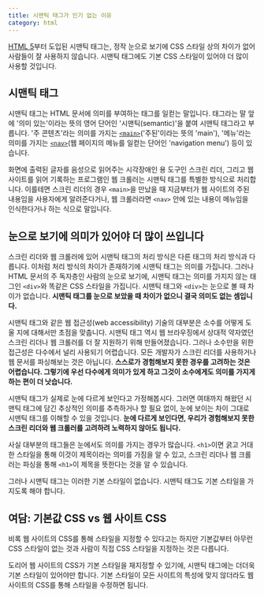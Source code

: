 ```yaml
---
title: 시맨틱 태그가 인기 없는 이유
category: html
---
```


[HTML 5][html5]부터 도입된 시맨틱 태그는, 정작 눈으로 보기에 CSS 스타일 상의 차이가 없어 사람들이 잘 사용하지 않습니다. 시맨틱 태그에도 기본 CSS 스타일이 있어야 더 많이 사용할 것입니다.

[html5]: https://developer.mozilla.org/docs/Web/Guide/HTML/HTML5

## 시맨틱 태그

시맨틱 태그는 HTML 문서에 의미를 부여하는 태그를 일컫는 말입니다. 태그라는 말 앞에 '의미 있는'이라는 뜻의 영어 단어인 '시맨틱(semantic)'을 붙여 시맨틱 태그라고 부릅니다. '주 콘텐츠'라는 의미를 가지는 [`<main>`][main-element]('주된'이라는 뜻의 'main'), '메뉴'라는 의미를 가지는 [`<nav>`][nav-element](웹 페이지의 메뉴를 일컫는 단어인 'navigation menu') 등이 있습니다.

화면에 출력된 글자를 음성으로 읽어주는 시각장애인 용 도구인 스크린 리더, 그리고 웹 사이트를 읽어 기록하는 프로그램인 웹 크롤러는 시맨틱 태그를 특별한 방식으로 처리합니다. 이를테면 스크린 리더의 경우 `<main>`을 만났을 때 지금부터가 웹 사이트의 주된 내용임을 사용자에게 알려준다거나, 웹 크롤러라면 `<nav>` 안에 있는 내용이 메뉴임을 인식한다거나 하는 식으로 말입니다.

[main-element]: https://developer.mozilla.org/docs/Web/HTML/Element/main

[nav-element]: https://developer.mozilla.org/docs/Web/HTML/Element/nav

## 눈으로 보기에 의미가 있어야 더 많이 쓰입니다

스크린 리더와 웹 크롤러에 있어 시맨틱 태그의 처리 방식은 다른 태그의 처리 방식과 다릅니다. 이처럼 처리 방식의 차이가 존재하기에 시맨틱 태그는 의미를 가집니다. 그러나 HTML 문서의 주 독자층인 사람의 눈으로 보기에, 시맨틱 태그는 의미를 가지지 않는 태그인 `<div>`와 똑같은 CSS 스타일을 가집니다. 시맨틱 태그와 `<div>`는 눈으로 볼 때 차이가 없습니다. **시맨틱 태그를 눈으로 보았을 때 차이가 없으니 결국 의미도 없는 셈입니다.**

시맨틱 태그와 같은 웹 접근성(web accessibility) 기술의 대부분은 소수를 어떻게 도울 지에 대해서만 초점을 맞춥니다. 시맨틱 태그 역시 웹 브라우징에서 상대적 약자였던 스크린 리더나 웹 크롤러를 더 잘 지원하기 위해 만들어졌습니다. 그러나 소수만을 위한 접근성은 다수에서 널리 사용되기 어렵습니다. 모든 개발자가 스크린 리더를 사용하거나 웹 문서를 파싱해보는 것은 아닙니다. **스스로가 경험해보지 못한 경우를 고려하는 것은 어렵습니다. 그렇기에 우선 다수에게 의미가 있게 하고 그것이 소수에게도 의미를 가지게 하는 편이 더 낫습니다.**

시맨틱 태그가 실제로 눈에 다르게 보인다고 가정해봅시다. 그러면 여태까지 해왔던 시맨틱 태그에 담긴 추상적인 의미를 추측하거나 할 필요 없이, 눈에 보이는 차이 그대로 시맨틱 태그를 이해할 수 있을 것입니다. **눈에 다르게 보인다면, 우리가 경험해보지 못한 스크린 리더와 웹 크롤러를 고려하려 노력하지 않아도 됩니다.**

사실 대부분의 태그들은 눈에서도 의미를 가지는 경우가 많습니다. `<h1>`이면 굵고 거대한 스타일을 통해 이것이 제목이라는 의미를 가짐을 알 수 있고, 스크린 리더나 웹 크롤러는 파싱을 통해 `<h1>`이 제목을 뜻한다는 것을 알 수 있습니다.

그러나 시맨틱 태그는 이러한 기본 스타일이 없습니다. 시맨틱 태그도 기본 스타일을 가지도록 해야 합니다.

## 여담: 기본값 CSS vs 웹 사이트 CSS

비록 웹 사이트의 CSS를 통해 스타일을 지정할 수 있다고는 하지만 기본값부터 아무런 CSS 스타일이 없는 것과 사람이 직접 CSS 스타일을 지정하는 것은 다릅니다.

도리어 웹 사이트의 CSS가 기본 스타일을 재지정할 수 있기에, 시맨틱 태그에는 더더욱 기본 스타일이 있어야만 합니다. 기본 스타일이 모든 사이트의 특성에 맞지 않더라도 웹 사이트의 CSS를 통해 스타일을 수정하면 됩니다.
